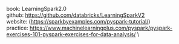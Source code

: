 book: LearningSpark2.0 \
github: https://github.com/databricks/LearningSparkV2 \
website: (https://sparkbyexamples.com/pyspark-tutorial/) \
practice: https://www.machinelearningplus.com/pyspark/pyspark-exercises-101-pyspark-exercises-for-data-analysis/ \
